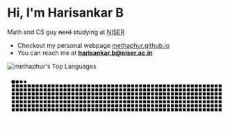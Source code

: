 <h1 align="left">Hi, I'm Harisankar B</h1>

 
 Math and CS guy ~~nerd~~ studying at [NISER](https://niser.ac.in/)

- Checkout my personal webpage [methaphur.github.io](https://methaphur.github.io)
- You can reach me at [**harisankar.b@niser.ac.in**](mailto:harisankar.b@niser.ac.in)


![methaphur's Top Languages](https://github-readme-stats.vercel.app/api/top-langs/?username=methaphur&theme=gotham&show_icons=true&hide_border=false&layout=compact)

<picture>
  <source media="(prefers-color-scheme: dark)" srcset="https://raw.githubusercontent.com/Methaphur/Methaphur/output/github-contribution-grid-snake-dark.svg">
  <source media="(prefers-color-scheme: light)" srcset="https://raw.githubusercontent.com/Methaphur/Methaphur/output/github-contribution-grid-snake.svg">
  <img alt="github contribution grid snake animation" src="https://raw.githubusercontent.com/Methaphur/Methaphur/output/github-contribution-grid-snake.svg">
</picture>
